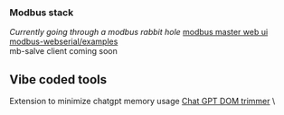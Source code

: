 ### Modbus stack
*Currently going through a modbus rabbit hole*
[modbus master web ui](https://anttikotajarvi.github.io/modbus-webui/) \
[modbus-webserial/examples](https://anttikotajarvi.github.io/modbus-webserial/examples/) \
mb-salve client coming soon

## Vibe coded tools
Extension to minimize chatgpt memory usage [Chat GPT DOM trimmer](https://chromewebstore.google.com/detail/dnclhahdglnoipdnkdhmgdckicagmlpp?utm_source=item-share-cb) \

